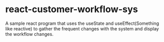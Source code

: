 # react-customer-workflow-sys
A sample react program that uses the useState and useEffect(Something like reactive) to gather the frequent changes with the system and display the workflow changes.
